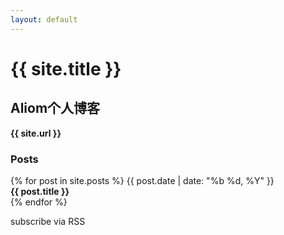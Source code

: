 ```yaml
---
layout: default
---
```


# {{ site.title }}

## Aliom个人博客

**{{ site.url }}**

### Posts
{% for post in site.posts %}
{{ post.date | date: "%b %d, %Y" }}  
**{{ post.title }}**  
{% endfor %}

subscribe via RSS